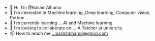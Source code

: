 - 👋 Hi, I’m @Bashir Alhamo
- 👀 I’m interested in Machine learning ,Deep learning, Computer vision, Python
- 🌱 I’m currently learning ... AI and Machine learning
- 💞️ I’m looking to collaborate on ... A Tetcher at unvercity
- 📫 How to reach me ...bashiralhamo@gmail.com

<!---
BashirHub/BashirHub is a ✨ special ✨ repository because its `README.md` (this file) appears on your GitHub profile.
You can click the Preview link to take a look at your changes.
--->
